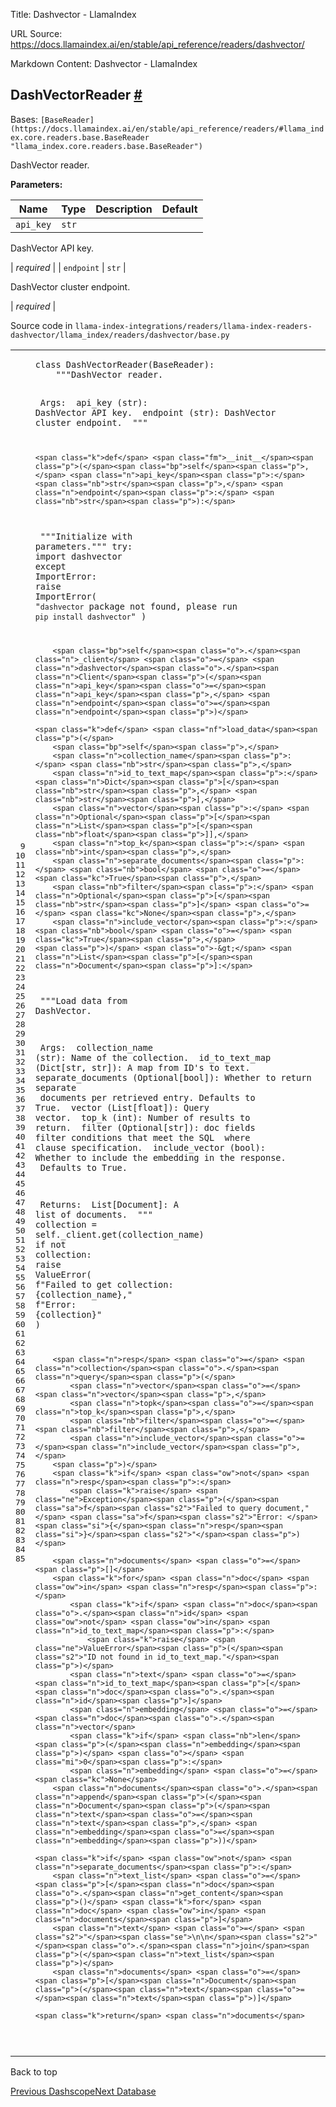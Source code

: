 Title: Dashvector - LlamaIndex

URL Source: https://docs.llamaindex.ai/en/stable/api_reference/readers/dashvector/

Markdown Content:
Dashvector - LlamaIndex


DashVectorReader [#](https://docs.llamaindex.ai/en/stable/api_reference/readers/dashvector/#llama_index.readers.dashvector.DashVectorReader "Permanent link")
-------------------------------------------------------------------------------------------------------------------------------------------------------------

Bases: `[BaseReader](https://docs.llamaindex.ai/en/stable/api_reference/readers/#llama_index.core.readers.base.BaseReader "llama_index.core.readers.base.BaseReader")`

DashVector reader.

**Parameters:**

| Name | Type | Description | Default |
| --- | --- | --- | --- |
| `api_key` | `str` | 
DashVector API key.



 | _required_ |
| `endpoint` | `str` | 

DashVector cluster endpoint.



 | _required_ |

Source code in `llama-index-integrations/readers/llama-index-readers-dashvector/llama_index/readers/dashvector/base.py`

<table class="highlighttable"><tbody><tr><td class="linenos"><div class="linenodiv"><pre><span></span><span class="normal"> 9</span>
<span class="normal">10</span>
<span class="normal">11</span>
<span class="normal">12</span>
<span class="normal">13</span>
<span class="normal">14</span>
<span class="normal">15</span>
<span class="normal">16</span>
<span class="normal">17</span>
<span class="normal">18</span>
<span class="normal">19</span>
<span class="normal">20</span>
<span class="normal">21</span>
<span class="normal">22</span>
<span class="normal">23</span>
<span class="normal">24</span>
<span class="normal">25</span>
<span class="normal">26</span>
<span class="normal">27</span>
<span class="normal">28</span>
<span class="normal">29</span>
<span class="normal">30</span>
<span class="normal">31</span>
<span class="normal">32</span>
<span class="normal">33</span>
<span class="normal">34</span>
<span class="normal">35</span>
<span class="normal">36</span>
<span class="normal">37</span>
<span class="normal">38</span>
<span class="normal">39</span>
<span class="normal">40</span>
<span class="normal">41</span>
<span class="normal">42</span>
<span class="normal">43</span>
<span class="normal">44</span>
<span class="normal">45</span>
<span class="normal">46</span>
<span class="normal">47</span>
<span class="normal">48</span>
<span class="normal">49</span>
<span class="normal">50</span>
<span class="normal">51</span>
<span class="normal">52</span>
<span class="normal">53</span>
<span class="normal">54</span>
<span class="normal">55</span>
<span class="normal">56</span>
<span class="normal">57</span>
<span class="normal">58</span>
<span class="normal">59</span>
<span class="normal">60</span>
<span class="normal">61</span>
<span class="normal">62</span>
<span class="normal">63</span>
<span class="normal">64</span>
<span class="normal">65</span>
<span class="normal">66</span>
<span class="normal">67</span>
<span class="normal">68</span>
<span class="normal">69</span>
<span class="normal">70</span>
<span class="normal">71</span>
<span class="normal">72</span>
<span class="normal">73</span>
<span class="normal">74</span>
<span class="normal">75</span>
<span class="normal">76</span>
<span class="normal">77</span>
<span class="normal">78</span>
<span class="normal">79</span>
<span class="normal">80</span>
<span class="normal">81</span>
<span class="normal">82</span>
<span class="normal">83</span>
<span class="normal">84</span>
<span class="normal">85</span></pre></div></td><td class="code"><div><pre><span></span><code><span class="k">class</span> <span class="nc">DashVectorReader</span><span class="p">(</span><span class="n">BaseReader</span><span class="p">):</span>
<span class="w">    </span><span class="sd">"""DashVector reader.</span>

<span class="sd">    Args:</span>
<span class="sd">        api_key (str): DashVector API key.</span>
<span class="sd">        endpoint (str): DashVector cluster endpoint.</span>
<span class="sd">    """</span>

    <span class="k">def</span> <span class="fm">__init__</span><span class="p">(</span><span class="bp">self</span><span class="p">,</span> <span class="n">api_key</span><span class="p">:</span> <span class="nb">str</span><span class="p">,</span> <span class="n">endpoint</span><span class="p">:</span> <span class="nb">str</span><span class="p">):</span>
<span class="w">        </span><span class="sd">"""Initialize with parameters."""</span>
        <span class="k">try</span><span class="p">:</span>
            <span class="kn">import</span> <span class="nn">dashvector</span>
        <span class="k">except</span> <span class="ne">ImportError</span><span class="p">:</span>
            <span class="k">raise</span> <span class="ne">ImportError</span><span class="p">(</span>
                <span class="s2">"`dashvector` package not found, please run `pip install dashvector`"</span>
            <span class="p">)</span>

        <span class="bp">self</span><span class="o">.</span><span class="n">_client</span> <span class="o">=</span> <span class="n">dashvector</span><span class="o">.</span><span class="n">Client</span><span class="p">(</span><span class="n">api_key</span><span class="o">=</span><span class="n">api_key</span><span class="p">,</span> <span class="n">endpoint</span><span class="o">=</span><span class="n">endpoint</span><span class="p">)</span>

    <span class="k">def</span> <span class="nf">load_data</span><span class="p">(</span>
        <span class="bp">self</span><span class="p">,</span>
        <span class="n">collection_name</span><span class="p">:</span> <span class="nb">str</span><span class="p">,</span>
        <span class="n">id_to_text_map</span><span class="p">:</span> <span class="n">Dict</span><span class="p">[</span><span class="nb">str</span><span class="p">,</span> <span class="nb">str</span><span class="p">],</span>
        <span class="n">vector</span><span class="p">:</span> <span class="n">Optional</span><span class="p">[</span><span class="n">List</span><span class="p">[</span><span class="nb">float</span><span class="p">]],</span>
        <span class="n">top_k</span><span class="p">:</span> <span class="nb">int</span><span class="p">,</span>
        <span class="n">separate_documents</span><span class="p">:</span> <span class="nb">bool</span> <span class="o">=</span> <span class="kc">True</span><span class="p">,</span>
        <span class="nb">filter</span><span class="p">:</span> <span class="n">Optional</span><span class="p">[</span><span class="nb">str</span><span class="p">]</span> <span class="o">=</span> <span class="kc">None</span><span class="p">,</span>
        <span class="n">include_vector</span><span class="p">:</span> <span class="nb">bool</span> <span class="o">=</span> <span class="kc">True</span><span class="p">,</span>
    <span class="p">)</span> <span class="o">-&gt;</span> <span class="n">List</span><span class="p">[</span><span class="n">Document</span><span class="p">]:</span>
<span class="w">        </span><span class="sd">"""Load data from DashVector.</span>

<span class="sd">        Args:</span>
<span class="sd">            collection_name (str): Name of the collection.</span>
<span class="sd">            id_to_text_map (Dict[str, str]): A map from ID's to text.</span>
<span class="sd">            separate_documents (Optional[bool]): Whether to return separate</span>
<span class="sd">                documents per retrieved entry. Defaults to True.</span>
<span class="sd">            vector (List[float]): Query vector.</span>
<span class="sd">            top_k (int): Number of results to return.</span>
<span class="sd">            filter (Optional[str]): doc fields filter conditions that meet the SQL</span>
<span class="sd">                where clause specification.</span>
<span class="sd">            include_vector (bool): Whether to include the embedding in the response.</span>
<span class="sd">                Defaults to True.</span>

<span class="sd">        Returns:</span>
<span class="sd">            List[Document]: A list of documents.</span>
<span class="sd">        """</span>
        <span class="n">collection</span> <span class="o">=</span> <span class="bp">self</span><span class="o">.</span><span class="n">_client</span><span class="o">.</span><span class="n">get</span><span class="p">(</span><span class="n">collection_name</span><span class="p">)</span>
        <span class="k">if</span> <span class="ow">not</span> <span class="n">collection</span><span class="p">:</span>
            <span class="k">raise</span> <span class="ne">ValueError</span><span class="p">(</span>
                <span class="sa">f</span><span class="s2">"Failed to get collection: </span><span class="si">{</span><span class="n">collection_name</span><span class="si">}</span><span class="s2">,"</span> <span class="sa">f</span><span class="s2">"Error: </span><span class="si">{</span><span class="n">collection</span><span class="si">}</span><span class="s2">"</span>
            <span class="p">)</span>

        <span class="n">resp</span> <span class="o">=</span> <span class="n">collection</span><span class="o">.</span><span class="n">query</span><span class="p">(</span>
            <span class="n">vector</span><span class="o">=</span><span class="n">vector</span><span class="p">,</span>
            <span class="n">topk</span><span class="o">=</span><span class="n">top_k</span><span class="p">,</span>
            <span class="nb">filter</span><span class="o">=</span><span class="nb">filter</span><span class="p">,</span>
            <span class="n">include_vector</span><span class="o">=</span><span class="n">include_vector</span><span class="p">,</span>
        <span class="p">)</span>
        <span class="k">if</span> <span class="ow">not</span> <span class="n">resp</span><span class="p">:</span>
            <span class="k">raise</span> <span class="ne">Exception</span><span class="p">(</span><span class="sa">f</span><span class="s2">"Failed to query document,"</span> <span class="sa">f</span><span class="s2">"Error: </span><span class="si">{</span><span class="n">resp</span><span class="si">}</span><span class="s2">"</span><span class="p">)</span>

        <span class="n">documents</span> <span class="o">=</span> <span class="p">[]</span>
        <span class="k">for</span> <span class="n">doc</span> <span class="ow">in</span> <span class="n">resp</span><span class="p">:</span>
            <span class="k">if</span> <span class="n">doc</span><span class="o">.</span><span class="n">id</span> <span class="ow">not</span> <span class="ow">in</span> <span class="n">id_to_text_map</span><span class="p">:</span>
                <span class="k">raise</span> <span class="ne">ValueError</span><span class="p">(</span><span class="s2">"ID not found in id_to_text_map."</span><span class="p">)</span>
            <span class="n">text</span> <span class="o">=</span> <span class="n">id_to_text_map</span><span class="p">[</span><span class="n">doc</span><span class="o">.</span><span class="n">id</span><span class="p">]</span>
            <span class="n">embedding</span> <span class="o">=</span> <span class="n">doc</span><span class="o">.</span><span class="n">vector</span>
            <span class="k">if</span> <span class="nb">len</span><span class="p">(</span><span class="n">embedding</span><span class="p">)</span> <span class="o"></span> <span class="mi">0</span><span class="p">:</span>
            <span class="n">embedding</span> <span class="o">=</span> <span class="kc">None</span>
        <span class="n">documents</span><span class="o">.</span><span class="n">append</span><span class="p">(</span><span class="n">Document</span><span class="p">(</span><span class="n">text</span><span class="o">=</span><span class="n">text</span><span class="p">,</span> <span class="n">embedding</span><span class="o">=</span><span class="n">embedding</span><span class="p">))</span>

    <span class="k">if</span> <span class="ow">not</span> <span class="n">separate_documents</span><span class="p">:</span>
        <span class="n">text_list</span> <span class="o">=</span> <span class="p">[</span><span class="n">doc</span><span class="o">.</span><span class="n">get_content</span><span class="p">()</span> <span class="k">for</span> <span class="n">doc</span> <span class="ow">in</span> <span class="n">documents</span><span class="p">]</span>
        <span class="n">text</span> <span class="o">=</span> <span class="s2">"</span><span class="se">\n\n</span><span class="s2">"</span><span class="o">.</span><span class="n">join</span><span class="p">(</span><span class="n">text_list</span><span class="p">)</span>
        <span class="n">documents</span> <span class="o">=</span> <span class="p">[</span><span class="n">Document</span><span class="p">(</span><span class="n">text</span><span class="o">=</span><span class="n">text</span><span class="p">)]</span>

    <span class="k">return</span> <span class="n">documents</span>
</code></pre></div></td></tr></tbody></table>

Back to top

[Previous Dashscope](https://docs.llamaindex.ai/en/stable/api_reference/readers/dashscope/)[Next Database](https://docs.llamaindex.ai/en/stable/api_reference/readers/database/)
